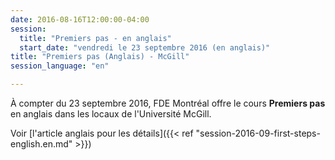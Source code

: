 ```yaml
---
date: 2016-08-16T12:00:00-04:00
session:
  title: "Premiers pas - en anglais"
  start_date: "vendredi le 23 septembre 2016 (en anglais)"
title: "Premiers pas (Anglais) - McGill"
session_language: "en"

---
```


À compter du 23 septembre 2016, FDE Montréal offre le cours **Premiers pas** en
anglais dans les locaux de l'Université McGill.

Voir [l'article anglais pour les détails]({{< ref "session-2016-09-first-steps-english.en.md" >}})
